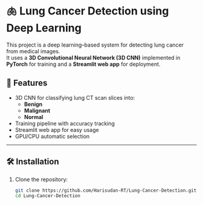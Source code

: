 # 🫁 Lung Cancer Detection using Deep Learning

This project is a deep learning–based system for detecting lung cancer from medical images.  
It uses a **3D Convolutional Neural Network (3D CNN)** implemented in **PyTorch** for training and a **Streamlit web app** for deployment.

## 🚀 Features
- 3D CNN for classifying lung CT scan slices into:
  - **Benign**
  - **Malignant**
  - **Normal**
- Training pipeline with accuracy tracking
- Streamlit web app for easy usage
- GPU/CPU automatic selection

---

## 🛠️ Installation
1. Clone the repository:
   ```bash
   git clone https://github.com/Harisudan-RT/Lung-Cancer-Detection.git
   cd Lung-Cancer-Detection
